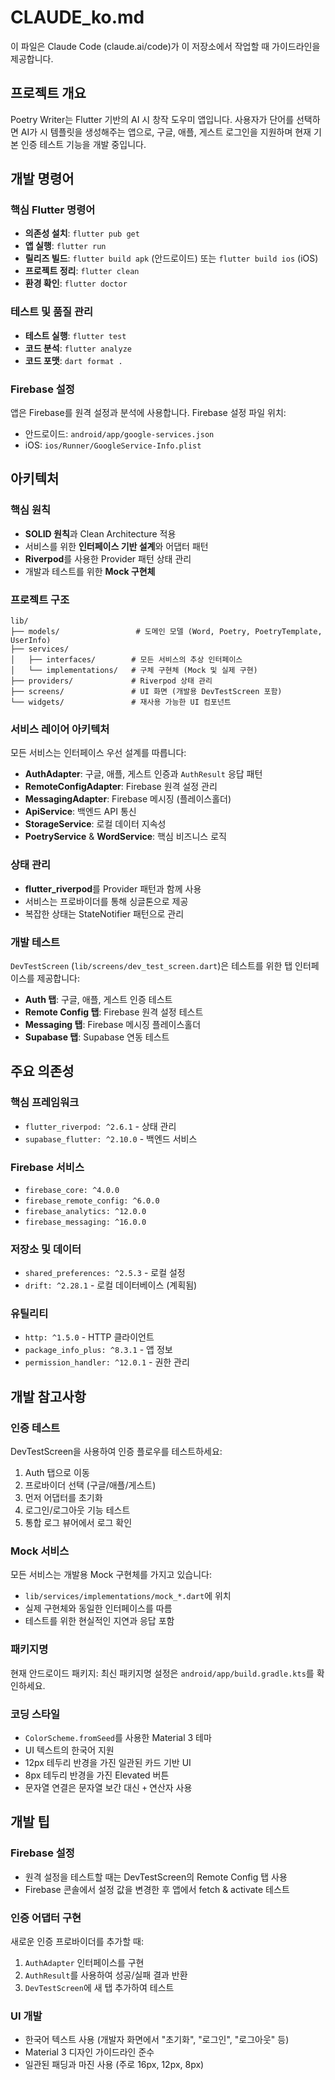 # CLAUDE_ko.md

이 파일은 Claude Code (claude.ai/code)가 이 저장소에서 작업할 때 가이드라인을 제공합니다.

## 프로젝트 개요

Poetry Writer는 Flutter 기반의 AI 시 창작 도우미 앱입니다. 사용자가 단어를 선택하면 AI가 시 템플릿을 생성해주는 앱으로, 구글, 애플, 게스트 로그인을 지원하며 현재 기본 인증 테스트 기능을 개발 중입니다.

## 개발 명령어

### 핵심 Flutter 명령어
- **의존성 설치**: `flutter pub get`
- **앱 실행**: `flutter run`
- **릴리즈 빌드**: `flutter build apk` (안드로이드) 또는 `flutter build ios` (iOS)
- **프로젝트 정리**: `flutter clean`
- **환경 확인**: `flutter doctor`

### 테스트 및 품질 관리
- **테스트 실행**: `flutter test`
- **코드 분석**: `flutter analyze`
- **코드 포맷**: `dart format .`

### Firebase 설정
앱은 Firebase를 원격 설정과 분석에 사용합니다. Firebase 설정 파일 위치:
- 안드로이드: `android/app/google-services.json`
- iOS: `ios/Runner/GoogleService-Info.plist`

## 아키텍처

### 핵심 원칙
- **SOLID 원칙**과 Clean Architecture 적용
- 서비스를 위한 **인터페이스 기반 설계**와 어댑터 패턴
- **Riverpod**를 사용한 Provider 패턴 상태 관리
- 개발과 테스트를 위한 **Mock 구현체**

### 프로젝트 구조
```
lib/
├── models/                 # 도메인 모델 (Word, Poetry, PoetryTemplate, UserInfo)
├── services/
│   ├── interfaces/        # 모든 서비스의 추상 인터페이스
│   └── implementations/   # 구체 구현체 (Mock 및 실제 구현)
├── providers/             # Riverpod 상태 관리
├── screens/               # UI 화면 (개발용 DevTestScreen 포함)
└── widgets/               # 재사용 가능한 UI 컴포넌트
```

### 서비스 레이어 아키텍처
모든 서비스는 인터페이스 우선 설계를 따릅니다:
- **AuthAdapter**: 구글, 애플, 게스트 인증과 `AuthResult` 응답 패턴
- **RemoteConfigAdapter**: Firebase 원격 설정 관리
- **MessagingAdapter**: Firebase 메시징 (플레이스홀더)
- **ApiService**: 백엔드 API 통신
- **StorageService**: 로컬 데이터 지속성
- **PoetryService** & **WordService**: 핵심 비즈니스 로직

### 상태 관리
- **flutter_riverpod**를 Provider 패턴과 함께 사용
- 서비스는 프로바이더를 통해 싱글톤으로 제공
- 복잡한 상태는 StateNotifier 패턴으로 관리

### 개발 테스트
`DevTestScreen` (`lib/screens/dev_test_screen.dart`)은 테스트를 위한 탭 인터페이스를 제공합니다:
- **Auth 탭**: 구글, 애플, 게스트 인증 테스트
- **Remote Config 탭**: Firebase 원격 설정 테스트
- **Messaging 탭**: Firebase 메시징 플레이스홀더
- **Supabase 탭**: Supabase 연동 테스트

## 주요 의존성

### 핵심 프레임워크
- `flutter_riverpod: ^2.6.1` - 상태 관리
- `supabase_flutter: ^2.10.0` - 백엔드 서비스

### Firebase 서비스
- `firebase_core: ^4.0.0`
- `firebase_remote_config: ^6.0.0`
- `firebase_analytics: ^12.0.0`
- `firebase_messaging: ^16.0.0`

### 저장소 및 데이터
- `shared_preferences: ^2.5.3` - 로컬 설정
- `drift: ^2.28.1` - 로컬 데이터베이스 (계획됨)

### 유틸리티
- `http: ^1.5.0` - HTTP 클라이언트
- `package_info_plus: ^8.3.1` - 앱 정보
- `permission_handler: ^12.0.1` - 권한 관리

## 개발 참고사항

### 인증 테스트
DevTestScreen을 사용하여 인증 플로우를 테스트하세요:
1. Auth 탭으로 이동
2. 프로바이더 선택 (구글/애플/게스트)
3. 먼저 어댑터를 초기화
4. 로그인/로그아웃 기능 테스트
5. 통합 로그 뷰어에서 로그 확인

### Mock 서비스
모든 서비스는 개발용 Mock 구현체를 가지고 있습니다:
- `lib/services/implementations/mock_*.dart`에 위치
- 실제 구현체와 동일한 인터페이스를 따름
- 테스트를 위한 현실적인 지연과 응답 포함

### 패키지명
현재 안드로이드 패키지: 최신 패키지명 설정은 `android/app/build.gradle.kts`를 확인하세요.

### 코딩 스타일
- `ColorScheme.fromSeed`를 사용한 Material 3 테마
- UI 텍스트의 한국어 지원
- 12px 테두리 반경을 가진 일관된 카드 기반 UI
- 8px 테두리 반경을 가진 Elevated 버튼
- 문자열 연결은 문자열 보간 대신 `+` 연산자 사용

## 개발 팁

### Firebase 설정
- 원격 설정을 테스트할 때는 DevTestScreen의 Remote Config 탭 사용
- Firebase 콘솔에서 설정 값을 변경한 후 앱에서 fetch & activate 테스트

### 인증 어댑터 구현
새로운 인증 프로바이더를 추가할 때:
1. `AuthAdapter` 인터페이스를 구현
2. `AuthResult`를 사용하여 성공/실패 결과 반환
3. `DevTestScreen`에 새 탭 추가하여 테스트

### UI 개발
- 한국어 텍스트 사용 (개발자 화면에서 "초기화", "로그인", "로그아웃" 등)
- Material 3 디자인 가이드라인 준수
- 일관된 패딩과 마진 사용 (주로 16px, 12px, 8px)